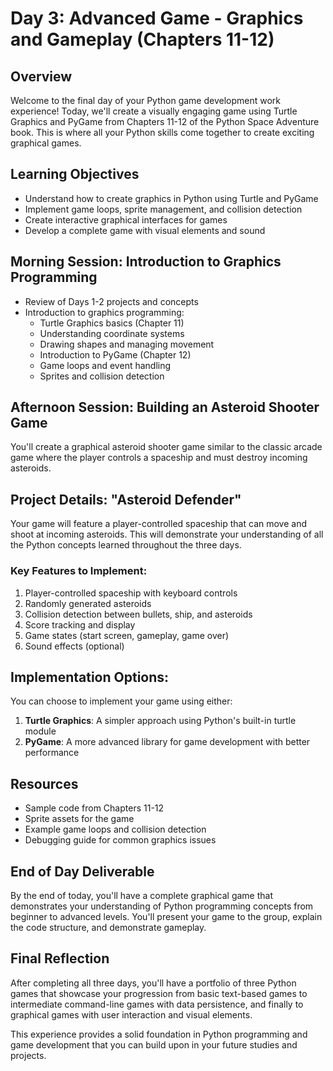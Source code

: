 # Day 3: Advanced Game - Graphics and Gameplay (Chapters 11-12)

## Overview
Welcome to the final day of your Python game development work experience! Today, we'll create a visually engaging game using Turtle Graphics and PyGame from Chapters 11-12 of the Python Space Adventure book. This is where all your Python skills come together to create exciting graphical games.

## Learning Objectives
- Understand how to create graphics in Python using Turtle and PyGame
- Implement game loops, sprite management, and collision detection
- Create interactive graphical interfaces for games
- Develop a complete game with visual elements and sound

## Morning Session: Introduction to Graphics Programming
- Review of Days 1-2 projects and concepts
- Introduction to graphics programming:
  - Turtle Graphics basics (Chapter 11)
  - Understanding coordinate systems
  - Drawing shapes and managing movement
  - Introduction to PyGame (Chapter 12)
  - Game loops and event handling
  - Sprites and collision detection

## Afternoon Session: Building an Asteroid Shooter Game
You'll create a graphical asteroid shooter game similar to the classic arcade game where the player controls a spaceship and must destroy incoming asteroids.

## Project Details: "Asteroid Defender"
Your game will feature a player-controlled spaceship that can move and shoot at incoming asteroids. This will demonstrate your understanding of all the Python concepts learned throughout the three days.

### Key Features to Implement:
1. Player-controlled spaceship with keyboard controls
2. Randomly generated asteroids
3. Collision detection between bullets, ship, and asteroids
4. Score tracking and display
5. Game states (start screen, gameplay, game over)
6. Sound effects (optional)

## Implementation Options:
You can choose to implement your game using either:
1. **Turtle Graphics**: A simpler approach using Python's built-in turtle module
2. **PyGame**: A more advanced library for game development with better performance

## Resources
- Sample code from Chapters 11-12
- Sprite assets for the game
- Example game loops and collision detection
- Debugging guide for common graphics issues

## End of Day Deliverable
By the end of today, you'll have a complete graphical game that demonstrates your understanding of Python programming concepts from beginner to advanced levels. You'll present your game to the group, explain the code structure, and demonstrate gameplay.

## Final Reflection
After completing all three days, you'll have a portfolio of three Python games that showcase your progression from basic text-based games to intermediate command-line games with data persistence, and finally to graphical games with user interaction and visual elements.

This experience provides a solid foundation in Python programming and game development that you can build upon in your future studies and projects.
